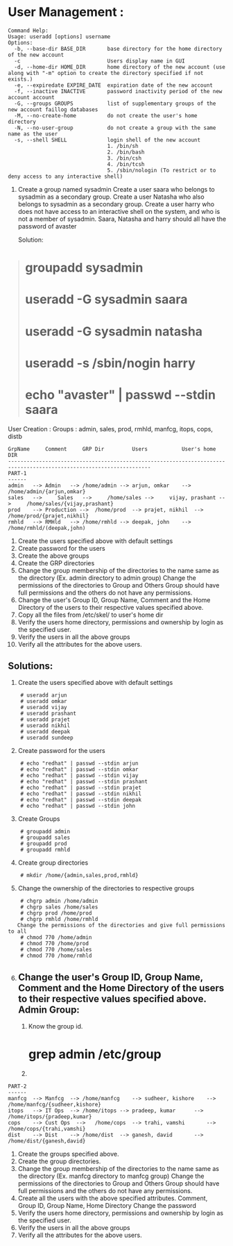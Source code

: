 # User Management :
```
Command Help:
Usage: useradd [options] username
Options:
  -b, --base-dir BASE_DIR       base directory for the home directory of the new account
  -c							Users display name in GUI
  -d, --home-dir HOME_DIR       home directory of the new account (use along with "-m" option to create the directory specified if not exists.)
  -e, --expiredate EXPIRE_DATE  expiration date of the new account
  -f, --inactive INACTIVE       password inactivity period of the new account account
  -G, --groups GROUPS           list of supplementary groups of the new account faillog databases
  -M, --no-create-home          do not create the user's home directory
  -N, --no-user-group           do not create a group with the same name as the user
  -s, --shell SHELL             login shell of the new account
								1. /bin/sh
								2. /bin/bash
								3. /bin/csh
								4. /bin/tcsh
								5. /sbin/nologin (To restrict or to deny access to any interactive shell)
```
 1. Create a group named sysadmin
	Create a user saara who belongs to sysadmin as a secondary group.
	Create a user Natasha who also belongs to sysadmin as a secondary group.
	Create a user harry who does not have access to an interactive shell on the system, and who is not a member of sysadmin.
	Saara, Natasha and harry should all have the password of avaster
	
	Solution:
>	# groupadd sysadmin
>	# useradd -G sysadmin saara
>	# useradd -G sysadmin natasha
>	# useradd -s /sbin/nogin harry
>	# echo "avaster" | passwd --stdin saara

User Creation :
Groups : 	admin, sales, prod, rmhld, manfcg, itops, cops, distb
```
GrpName		Comment		GRP Dir			Users			User's home DIR
--------------------------------------------------------------------------------------------------------------------
PART-1
------
admin	-->	Admin	-->	/home/admin	-->	arjun, omkar	-->	/home/admin/{arjun,omkar}
sales	--> 	Sales	--> 	/home/sales	--> 	vijay, prashant	--> 	/home/sales/{vijay,prashant}
prod	-->	Production -->	/home/prod	-->	prajet, nikhil	-->	/home/prod/{prajet,nikhil}
rmhld	-->	RMHld	-->	/home/rmhld	-->	deepak, john	-->	/home/rmhld/(deepak,john)
```
1. Create the users specified above with default settings
2. Create password for the users
3. Create the above groups
4. Create the GRP directories
5. Change the group membership of the directories to the name same as the directory (Ex. admin directory to admin group)
	Change the permissions of the directories to Group and Others
	Group should have full permissions and the others do not have any permissions.
6. Change the user's Group ID, Group Name, Comment and the Home Directory of the users to their respective values specified above.
7. Copy all the files from /etc/skel/ to user's home dir
8. Verify the users home directory, permissions and ownership by login as the specified user.
9. Verify the users in all the above groups
10. Verify all the attributes for the above users.

Solutions:
----------
1. Create the users specified above with default settings
```
	# useradd arjun
	# useradd omkar
	# useradd vijay
	# useradd prashant
	# useradd prajet
	# useradd nikhil
	# useradd deepak
	# useradd sundeep
```
2. Create password for the users
```
	# echo "redhat" | passwd --stdin arjun
	# echo "redhat" | passwd --stdin omkar
	# echo "redhat" | passwd --stdin vijay
	# echo "redhat" | passwd --stdin prashant
	# echo "redhat" | passwd --stdin prajet
	# echo "redhat" | passwd --stdin nikhil
	# echo "redhat" | passwd --stdin deepak
	# echo "redhat" | passwd --stdin john
```
3. Create Groups
```
	# groupadd admin
	# groupadd sales
	# groupadd prod
	# groupadd rmhld
```
4. Create group directories
```
	# mkdir /home/{admin,sales,prod,rmhld}
```
5. Change the ownership of the directories to respective groups
```
	# chgrp admin /home/admin
	# chgrp sales /home/sales
	# chgrp prod /home/prod
	# chgrp rmhld /home/rmhld
   Change the permissions of the directories and give full permissions to all
	# chmod 770 /home/admin
	# chmod 770 /home/prod
	# chmod 770 /home/sales
	# chmod 770 /home/rmhld
```
6. Change the user's Group ID, Group Name, Comment and the Home Directory of the users to their respective values specified above.
	Admin Group:
	------------
	1. Know the group id.
		# grep admin /etc/group
	2. 


```
PART-2
------                                                                          
manfcg	-->	Manfcg	-->	/home/manfcg	-->	sudheer, kishore	-->	/home/manfcg/{sudheer,kishore}
itops	-->	IT Ops	-->	/home/itops	-->	pradeep, kumar		-->	/home/itops/{pradeep,kumar}
cops	-->	Cust Ops  -->	/home/cops	-->	trahi, vamshi		-->	/home/cops/{trahi,vamshi}
dist	-->	Dist	-->	/home/dist	-->	ganesh, david		-->		/home/dist/{ganesh,david}
```
1. Create the groups specified above.
2. Create the group directories.
3. Change the group membership of the directories to the name same as the directory (Ex. manfcg directory to manfcg group)
	Change the permissions of the directories to Group and Others
	Group should have full permissions and the others do not have any permissions.
4. Create all the users with the above specified attributes.
	Comment, Group ID, Group Name, Home Directory
	Change the password
5. Verify the users home directory, permissions and ownership by login as the specified user.
6. Verify the users in all the above groups
7. Verify all the attributes for the above users.
